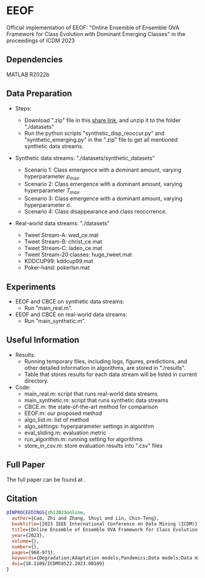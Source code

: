 # EEOF
Official implementation of EEOF: "Online Ensemble of Ensemble OVA Framework for Class Evolution with Dominant Emerging Classes" in the proceedings of ICDM 2023

## Dependencies
MATLAB R2022b
  
## Data Preparation
* Steps:
  * Download ".zip" file in this [share link](https://drive.google.com/file/d/1ycg5T8YgpgUfR5moqWA5uMmNLpiJ32ld/view?usp=drive_link), and unzip it to the folder "./datasets"
  * Run the python scripts "synthetic_disp_reoccur.py" and "synthetic_emerging.py" in the ".zip" file to get all mentioned synthetic data streams.

* Synthetic data streams: "./datasets/synthetic_datasets"
  * Scenario 1: Class emergence with a dominant amount, varying hyperparameter $p_{max}$.
  * Scenario 2: Class emergence with a dominant amount, varying hyperparameter $T_{max}$.
  * Scenario 3: Class emergence with a dominant amount, varying hyperparameter $\sigma$.
  * Scenario 4: Class disappearance and class reoccrrence.
* Real-world data streams: "./datasets"
  * Tweet Stream-A: wed_ce.mat
  * Tweet Stream-B: christ_ce.mat
  * Tweet Stream-C: laden_ce.mat
  * Tweet Stream-20 classes: huge_tweet.mat
  * KDDCUP99: kddcup99.mat
  * Poker-hand: pokerlsn.mat

## Experiments
* EEOF and CBCE on synthetic data streams:
  * Run "main_real.m".
* EEOF and CBCE on real-world data streams:
  * Run "main_synthetic.m".

## Useful Information
* Results:
  * Running temporary files, including logs, figures, predictions, and other detailed information in algorithms, are stored in "./results".
  * Table that stores results for each data stream will be listed in current directory. 
* Code:
  * main_real.m: script that runs real-world data streams
  * main_synthetic.m: script that runs synthetic data streams
  * CBCE.m: the state-of-the-art method for comparison
  * EEOF.m: our proposed method
  * algo_list.m: list of method
  * algo_settings: hyperparameter settings in algorithm
  * eval_sliding.m: evaluation metric
  * run_algorithm.m: running setting for algorithms
  * store_in_csv.m: store evaluation results into ".csv" files

## Full Paper
The full paper can be found at []().

## Citation
```bibtex
@INPROCEEDINGS{zhi2023online,
  author={Cao, Zhi and Zhang, Shuyi and Lin, Chin-Teng},
  booktitle={2023 IEEE International Conference on Data Mining (ICDM)}, 
  title={Online Ensemble of Ensemble OVA Framework for Class Evolution with Dominant Emerging Classes}, 
  year={2023},
  volume={},
  number={},
  pages={968-973},
  keywords={Degradation;Adaptation models;Pandemics;Data models;Data mining;data stream mining;online learning;class evolution;ensemble model},
  doi={10.1109/ICDM58522.2023.00109}
}
```